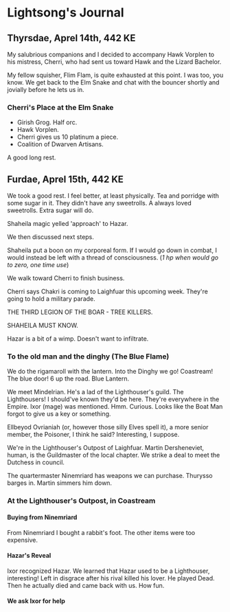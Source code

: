 # Lightsong's Journal

## Thyrsdae, Aprel 14th, 442 KE

My salubrious companions and I decided to accompany Hawk Vorplen to his 
mistress, Cherri, who had sent us toward Hawk and the Lizard Bachelor.

My fellow squisher, Flim Flam, is quite exhausted at this point. I was too, you know.
We get back to the Elm Snake and chat with the bouncer shortly and jovially before
he lets us in.

### Cherri's Place at the Elm Snake
- Girish Grog. Half orc.
- Hawk Vorplen.
- Cherri gives us 10 platinum a piece.
- Coalition of Dwarven Artisans.


A good long rest.

## Furdae, Aprel 15th, 442 KE

We took a good rest. I feel better, at least physically. 
Tea and porridge with some sugar in it. They didn't have any sweetrolls. 
A always loved sweetrolls. Extra sugar will do.

Shaheila magic yelled 'approach' to Hazar.

We then discussed next steps.

Shaheila put a boon on my corporeal form. If I would go down in combat, 
I would instead be left with a thread of consciousness. (_1 hp when would go to zero, one time use_)

We walk toward Cherri to finish business. 

Cherri says Chakri is coming to Laighfuar this upcoming week.
They're going to hold a military parade.

THE THIRD LEGION OF THE BOAR - TREE KILLERS.

SHAHEILA MUST KNOW.

Hazar is a bit of a wimp. Doesn't want to infiltrate.

### To the old man and the dinghy (The Blue Flame)

We do the rigamaroll with the lantern. Into the Dinghy we go!
Coastream! The blue door! 6 up the road. Blue Lantern.

We meet Mindelrian. He's a lad of the Lighthouser's guild.
The Lighthousers! I should've known they'd be here. They're everywhere in the Empire.
Ixor (mage) was mentioned. Hmm. Curious.
Looks like the Boat Man forgot to give us a key or something.

Ellbeyod Ovrianiah (or, however those silly Elves spell it), 
a more senior member, the Poisoner, I think he said? Interesting, I suppose.

We're in the Lighthouser's Outpost of Laighfuar.
Martin Dersheneviet, human, is the Guildmaster of the local chapter.
We strike a deal to meet the Dutchess in council.

The quartermaster Ninemriard has weapons we can purchase.
Thurysso barges in. Martin simmers him down.

### At the Lighthouser's Outpost, in Coastream

#### Buying from Ninemriard
From Ninemriard I bought a rabbit's foot. The other items were too expensive.

#### Hazar's Reveal
Ixor recognized Hazar. We learned that Hazar used to be a Lighthouser, interesting!
Left in disgrace after his rival killed his lover. He played Dead. 
Then he actually died and came back with us. How fun.

#### We ask Ixor for help


